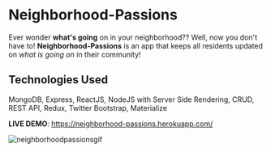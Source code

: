 # Neighborhood-Passions
Ever wonder <strong>what's going</strong> on in your neighborhood?? Well, now you don't have to! <strong>Neighborhood-Passions</strong> is an app that keeps all residents updated on <em>what is going on</em> in their community!

## Technologies Used
MongoDB, Express, ReactJS, NodeJS with Server Side Rendering, CRUD, REST API, Redux, Twitter Bootstrap, Materialize

<strong>LIVE DEMO</strong>: https://neighborhood-passions.herokuapp.com/

![neighborhoodpassionsgif](https://user-images.githubusercontent.com/24254780/30243784-2fd20604-957f-11e7-89ec-fbaaf856e369.gif)
